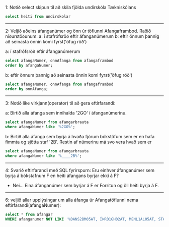 1:
Notið select skipun til að skila fjölda undirskóla Tækniskólans
```sql
select heiti from undirskolar
```
---
2:
Veljið aðeins áfanganúmer og önn úr töflunni Afangaframbod. Raðið niðurstöðunum:
a: í stafrófsröð eftir áfanganúmerum
b: eftir önnum þannig að seinasta önnin komi fyrst('öfug röð')

a: í stafrófsröð eftir áfanganúmerum
```sql
select afangaNumer, onnAfanga from afangaframbod
order by afangaNumer;
```
b: eftir önnum þannig að seinasta önnin komi fyrst('öfug röð')
```sql
select afangaNumer, onnAfanga from afangaframbod
order by onnAfanga;
```
---
3:
Notið like virkjann(operator) til að gera eftirfarandi:   

a: Birtið alla áfanga sem innihalda '2GO' í áfanganúmerinu.
```sql
select afangaNumer from afangarbrauta
where afangaNumer like '%2GO%';
```
b: Birtið alla áfanga sem byrja á hvaða fjórum bókstöfum sem er en hafa fimmta og sjötta
staf '2B'. Restin af númerinu má svo vera hvað sem er

```sql
select afangaNumer from afangarbrauta
where afangaNumer like '%____2B%';
```
---
4:
Svarið eftirfarandi með SQL fyrirspurn:
Eru einhver áfanganúmer sem byrja á bókstafnum F en heiti áfangans byrjar ekki á F?
  * Nei... Eina áfanganúmer sem byrjar á F er Forritun og öll heiti byrja á F.
---
6:
veljið allar upplýsingar um alla áfanga úr Afangatöflunni nema eftirfarandi(afangaNumer):
```sql
select * from afangar
WHERE afanganumer NOT LIKE '%DANS2BM05AT, ÍÞRÓ1GH02AT, MENL1AL05AT, STÆR4HT05FT% ';
```
